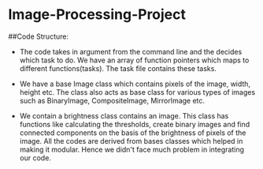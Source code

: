 # Image-Processing-Project

##Code Structure:

* The code takes in argument from the command line and the decides which task to do. We have an array of function pointers which maps to different functions(tasks). The task file contains these tasks.

* We have a base Image class which contains pixels of the image, width, height etc. The class also acts as base class for various types of images such as BinaryImage, CompositeImage, MirrorImage etc.

* We contain a brightness class contains an image. This class has functions like calculating the thresholds, create binary images and find connected components on the basis of the brightness of pixels of the image. All the codes are derived from bases classes which helped in making it modular. Hence we didn't face much problem in integrating our code. 



